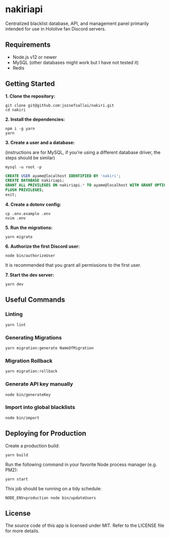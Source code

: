# nakiriapi

Centralized blacklist database, API, and management panel primarily intended for
use in Hololive fan Discord servers.

## Requirements

- Node.js v12 or newer
- MySQL (other databases might work but I have not tested it)
- Redis

## Getting Started

**1. Clone the repository:**

```
git clone git@github.com:jozsefsallai/nakiri.git
cd nakiri
```

**2. Install the dependencies:**

```
npm i -g yarn
yarn
```

**3. Create a user and a database:**

(instructions are for MySQL, if you're using a different database driver, the
steps should be similar)

```
mysql -u root -p
```

```sql
CREATE USER ayame@localhost IDENTIFIED BY 'nakiri';
CREATE DATABASE nakiriapi;
GRANT ALL PRIVILEGES ON nakiriapi.* TO ayame@localhost WITH GRANT OPTION;
FLUSH PRIVILEGES;
exit;
```

**4. Create a dotenv config:**

```
cp .env.example .env
nvim .env
```

**5. Run the migrations:**

```
yarn migrate
```

**6. Authorize the first Discord user:**

```
node bin/authorizeUser
```

It is recommended that you grant all permissions to the first user.

**7. Start the dev server:**

```
yarn dev
```

## Useful Commands

### Linting

```
yarn lint
```

### Generating Migrations

```
yarn migration:generate NameOfMigration
```

### Migration Rollback

```
yarn migration:rollback
```

### Generate API key manually

```
node bin/generateKey
```

### Import into global blacklists

```
node bin/import
```

## Deploying for Production

Create a production build:

```
yarn build
```

Run the following command in your favorite Node process manager (e.g. PM2):

```
yarn start
```

This job should be running on a tidy schedule:

```
NODE_ENV=production node bin/updateUsers
```

## License

The source code of this app is licensed under MIT. Refer to the LICENSE file for
more details.
